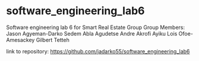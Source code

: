 # software_engineering_lab6
Software engineering lab 6 for Smart Real Estate Group
Group Members:
Jason Agyeman-Darko
Sedem Abla Agudetse
Andre Akrofi Ayiku
Lois Ofoe-Amesackey
Gilbert Tetteh



link to repository: https://github.com/jadarko55/software_engineering_lab6
